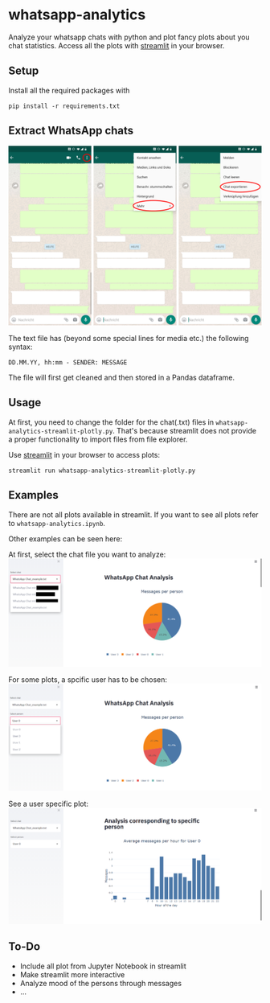 # whatsapp-analytics
 Analyze your whatsapp chats with python and plot fancy plots about you chat statistics. Access all the plots with [streamlit](https://www.streamlit.io/) in your browser.

## Setup

Install all the required packages with
````
pip install -r requirements.txt
````
## Extract WhatsApp chats
![alt text](/documentation/extract_chat.png "Extract WhatsApp text")

The text file has (beyond some special lines for media etc.) the following syntax:
```
DD.MM.YY, hh:mm - SENDER: MESSAGE
```
The file will first get cleaned and then stored in a Pandas dataframe.

## Usage
At first, you need to change the folder for the chat(.txt) files in ````whatsapp-analytics-streamlit-plotly.py````. That's because streamlit does not provide a proper functionality to import files from file explorer.

Use [streamlit](https://www.streamlit.io/) in your browser to access plots:
```
streamlit run whatsapp-analytics-streamlit-plotly.py
```

## Examples
There are not all plots available in streamlit. If you want to see all plots refer to ```whatsapp-analytics.ipynb```.

Other examples can be seen here:

At first, select the chat file you want to analyze:
![Select_chat](documentation/Select_chat.png "Select chat for analysis")

For some plots, a spcific user has to be chosen:
![Select_user](documentation/Select_user.png "Select user for analysis")

See a user specific plot:
![User_specific](documentation/User_specific.png "User specific plot")

## To-Do
- Include all plot from Jupyter Notebook in streamlit
- Make streamlit more interactive
- Analyze mood of the persons through messages
- ...
